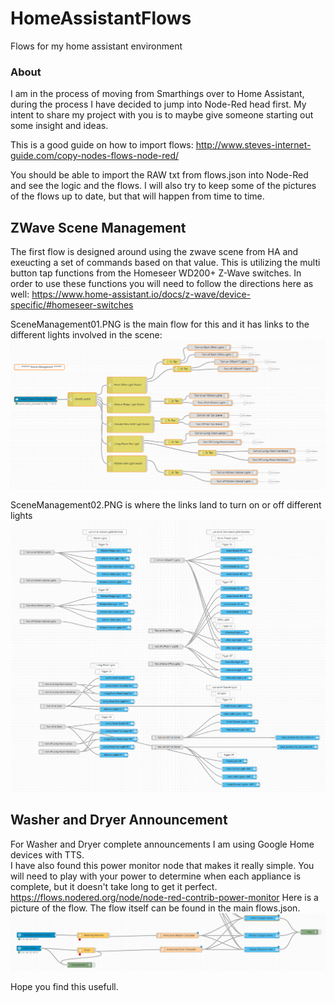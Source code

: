 HomeAssistantFlows
==================

Flows for my home assistant environment

### About

I am in the process of moving from Smarthings over to Home Assistant, during the process I have decided to jump into Node-Red head first.   My intent to share my project with you is to maybe give someone starting out some insight and ideas.   

This is a good guide on how to import flows:  http://www.steves-internet-guide.com/copy-nodes-flows-node-red/

You should be able to import the RAW txt from flows.json into Node-Red and see the logic and the flows.     I will also try to keep some of the pictures of the flows up to date, but that will happen from time to time.

## ZWave Scene Management
The first flow is designed around using the zwave scene from HA and exeucting a set of commands based on that value.  This is utilizing the multi button tap functions from the Homeseer WD200+ Z-Wave switches.   In order to use these functions you will need to follow the directions here as well:  https://www.home-assistant.io/docs/z-wave/device-specific/#homeseer-switches

SceneManagement01.PNG is the main flow for this and it has links to the different lights involved in the scene:
![Image description](https://github.com/crzykidd/nodered-homeassistant/raw/nodered-homeassistant/SceneManagement01.PNG)

SceneManagement02.PNG is where the links land to turn on or off different lights
![Image description](https://github.com/crzykidd/nodered-homeassistant/raw/nodered-homeassistant/SceneManagement02.PNG)

## Washer and Dryer Announcement 
For Washer and Dryer complete announcements I am using Google Home devices with TTS.   
I have also found this power monitor node that makes it really simple.   You will need to play with your power to determine when each appliance is complete, but it doesn't take long to get it perfect.   
https://flows.nodered.org/node/node-red-contrib-power-monitor
Here is a picture of the flow. The flow itself can be found in the main flows.json.
![Image description](https://github.com/crzykidd/nodered-homeassistant/raw/nodered-homeassistant/WasherDryerAnnounce.PNG)

Hope you find this usefull.
 

